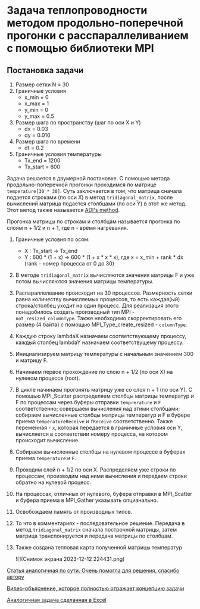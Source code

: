 # Задача теплопроводности методом продольно-поперечной прогонки с расспараллеливанием с помощью библиотеки MPI

## Постановка задачи

1. Размер сетки N = 30
2. Граничные условия
    - x_min = 0 
    - x_max = 1
    - y_min = 0
    - y_max = 0.5
3. Размер шага по пространству (шаг по оси X и Y)
    - dx = 0.03
    - dy = 0.016
4. Размер шага по времени
    - dt = 0.2
5. Граничные условия температуры
    - Tx_end = 1200
    - Tx_start = 600

Задача решается в двумерной постановке. С помощью метода продольно-поперечной прогонки проходимся по матрице `temperature[30 * 30]`. Суть заключается в том, что матрица сначала подается строками (по оси X) в метод `tridiagonal_matrix`, после вычислений матрица подается столбцами (по оси Y) в этот же метод. Этот метод также называется [ADI's method](https://en.wikipedia.org/wiki/Alternating-direction_implicit_method).

Прогонка матрицы по строкам и столбцам называется прогонка по слоям n + 1/2 и n + 1, где n - время нагревания.

1. Граничные условия по осям:
    - X : Tx_start -> Tx_end
    - Y : 600 * (1 + x) -> 600 * (1 + x * x * x), где x = x_min + rank * dx (rank - номер процесса от 0 до 30)

2. В методе `tridiagonal_matrix` вычисляются значения матрицы F и уже потом вычисляются значения матрицы температуры.

3. Распараллелвание происходит на 30 процессов. Размерность сетки равна количеству вычисляемых процессов, то есть каждая(ый) строка/столбец уходит на один процесс. Для реализация этого понадобилось создать производный тип MPI - `not_resized_columnType`. Также необходимо скорректировать его размер (4 байта) с помощью MPI_Type_create_resized - `columnType`.

4. Каждую строку lambdaX назначаем соответствующему процессу, каждый столбец lambdaY назначаем соответствущему процессу.

5. Инициализируем матрицу температуры с начальным значением 300 и матрицу F.

6. Начинаем первое прохождение по слою n + 1/2 (по оси X) на нулевом процессе (root).

7. В цикле начинаем прогонять матрицу уже со слоя n + 1 (по оси Y). С помощью MPI_Scatter распределяем столбцы матрицы температур и F по процессам через буферы отправки `temprerature` и `F` соответственно; совершаем вычисления над этими столбцами; собираем вычисленные столбцы матрицы температур и F в буфере приема `temperatureReceive` и `fReceive` соответственно. Также  переменная - `x`, которая передается в граничные условия оси Y, вычисляется в соответствии номеру процесса, на котором происходит вычисление.

8. Собираем вычисленные столбцы на нулевом процессе в буферах приема `temperature` и `F`. 

9. Проходим слой n + 1/2 по оси X. Распределяем уже строки по процессам, производим над ними вычисления и передаем строки обратно на нулевой процесс. 

10. На процессах, отличных от нулевого, буфера отправки в MPI_Scatter и буфера приема в MPI_Gather указывать опцианально.

11. Освобождаем память от производных типов.

12. То что в комментариях - последовательное решение. Передача в метод `tridiagonal_matrix` сначала построчной матрицы, затем матрица транспонируется и передача матрицы по столбцам.

13. Также создана тепловая карта полученной матрицы температур

    ![](Снимок экрана 2023-12-12 224431.png)

[Статья аналогичная по сути. Очень помогла для решения, спасибо автору](https://habr.com/ru/articles/707462/)


[Видео-объяснение, которое полностью отражает концепцию задачи](https://www.youtube.com/watch?v=azAPv0i9K2c)


[Аналогичная задача сделанная в Excel](https://www.youtube.com/watch?v=JJaUw1cGrWU&t=576s)

